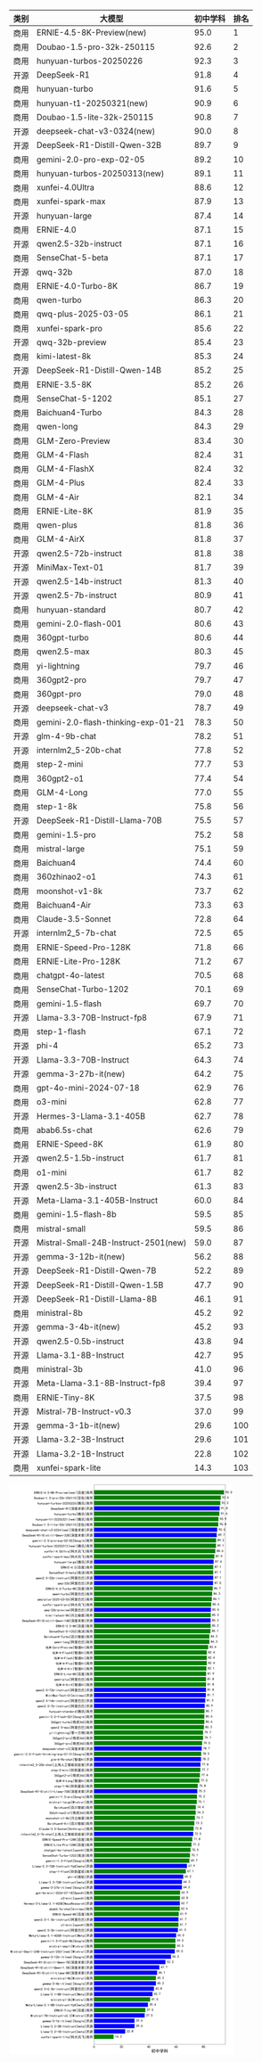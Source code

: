 
| 类别 | 大模型                         | 初中学科 | 排名 |
|-----|------------------------------|---------|----|
|商用|ERNIE-4.5-8K-Preview(new)|95.0|1|
|商用|Doubao-1.5-pro-32k-250115|92.6|2|
|商用|hunyuan-turbos-20250226|92.3|3|
|开源|DeepSeek-R1|91.8|4|
|商用|hunyuan-turbo|91.6|5|
|商用|hunyuan-t1-20250321(new)|90.9|6|
|商用|Doubao-1.5-lite-32k-250115|90.8|7|
|开源|deepseek-chat-v3-0324(new)|90.0|8|
|开源|DeepSeek-R1-Distill-Qwen-32B|89.7|9|
|商用|gemini-2.0-pro-exp-02-05|89.2|10|
|商用|hunyuan-turbos-20250313(new)|89.1|11|
|商用|xunfei-4.0Ultra|88.6|12|
|商用|xunfei-spark-max|87.9|13|
|开源|hunyuan-large|87.4|14|
|商用|ERNIE-4.0|87.1|15|
|开源|qwen2.5-32b-instruct|87.1|16|
|商用|SenseChat-5-beta|87.1|17|
|开源|qwq-32b|87.0|18|
|商用|ERNIE-4.0-Turbo-8K|86.7|19|
|商用|qwen-turbo|86.3|20|
|商用|qwq-plus-2025-03-05|86.1|21|
|商用|xunfei-spark-pro|85.6|22|
|开源|qwq-32b-preview|85.4|23|
|商用|kimi-latest-8k|85.3|24|
|开源|DeepSeek-R1-Distill-Qwen-14B|85.2|25|
|商用|ERNIE-3.5-8K|85.2|26|
|商用|SenseChat-5-1202|85.1|27|
|商用|Baichuan4-Turbo|84.3|28|
|商用|qwen-long|84.3|29|
|商用|GLM-Zero-Preview|83.4|30|
|商用|GLM-4-Flash|82.4|31|
|商用|GLM-4-FlashX|82.4|32|
|商用|GLM-4-Plus|82.4|33|
|商用|GLM-4-Air|82.1|34|
|商用|ERNIE-Lite-8K|81.9|35|
|商用|qwen-plus|81.8|36|
|商用|GLM-4-AirX|81.8|37|
|开源|qwen2.5-72b-instruct|81.8|38|
|开源|MiniMax-Text-01|81.7|39|
|开源|qwen2.5-14b-instruct|81.3|40|
|开源|qwen2.5-7b-instruct|80.9|41|
|商用|hunyuan-standard|80.7|42|
|商用|gemini-2.0-flash-001|80.6|43|
|商用|360gpt-turbo|80.6|44|
|商用|qwen2.5-max|80.3|45|
|商用|yi-lightning|79.7|46|
|商用|360gpt2-pro|79.7|47|
|商用|360gpt-pro|79.0|48|
|开源|deepseek-chat-v3|78.7|49|
|商用|gemini-2.0-flash-thinking-exp-01-21|78.3|50|
|开源|glm-4-9b-chat|78.2|51|
|开源|internlm2_5-20b-chat|77.8|52|
|商用|step-2-mini|77.7|53|
|商用|360gpt2-o1|77.4|54|
|商用|GLM-4-Long|77.0|55|
|商用|step-1-8k|75.8|56|
|开源|DeepSeek-R1-Distill-Llama-70B|75.5|57|
|商用|gemini-1.5-pro|75.2|58|
|商用|mistral-large|75.1|59|
|商用|Baichuan4|74.4|60|
|商用|360zhinao2-o1|74.3|61|
|商用|moonshot-v1-8k|73.7|62|
|商用|Baichuan4-Air|73.3|63|
|商用|Claude-3.5-Sonnet|72.8|64|
|开源|internlm2_5-7b-chat|72.5|65|
|商用|ERNIE-Speed-Pro-128K|71.8|66|
|商用|ERNIE-Lite-Pro-128K|71.2|67|
|商用|chatgpt-4o-latest|70.5|68|
|商用|SenseChat-Turbo-1202|70.1|69|
|商用|gemini-1.5-flash|69.7|70|
|开源|Llama-3.3-70B-Instruct-fp8|67.9|71|
|商用|step-1-flash|67.1|72|
|开源|phi-4|65.2|73|
|开源|Llama-3.3-70B-Instruct|64.3|74|
|开源|gemma-3-27b-it(new)|64.2|75|
|商用|gpt-4o-mini-2024-07-18|62.9|76|
|商用|o3-mini|62.8|77|
|开源|Hermes-3-Llama-3.1-405B|62.7|78|
|商用|abab6.5s-chat|62.6|79|
|商用|ERNIE-Speed-8K|61.9|80|
|开源|qwen2.5-1.5b-instruct|61.7|81|
|商用|o1-mini|61.7|82|
|开源|qwen2.5-3b-instruct|61.3|83|
|开源|Meta-Llama-3.1-405B-Instruct|60.0|84|
|商用|gemini-1.5-flash-8b|59.5|85|
|商用|mistral-small|59.5|86|
|开源|Mistral-Small-24B-Instruct-2501(new)|59.0|87|
|开源|gemma-3-12b-it(new)|56.2|88|
|开源|DeepSeek-R1-Distill-Qwen-7B|52.2|89|
|开源|DeepSeek-R1-Distill-Qwen-1.5B|47.7|90|
|开源|DeepSeek-R1-Distill-Llama-8B|46.1|91|
|商用|ministral-8b|45.2|92|
|开源|gemma-3-4b-it(new)|45.2|93|
|开源|qwen2.5-0.5b-instruct|43.8|94|
|开源|Llama-3.1-8B-Instruct|42.7|95|
|商用|ministral-3b|41.0|96|
|开源|Meta-Llama-3.1-8B-Instruct-fp8|39.4|97|
|商用|ERNIE-Tiny-8K|37.5|98|
|开源|Mistral-7B-Instruct-v0.3|37.0|99|
|开源|gemma-3-1b-it(new)|29.6|100|
|开源|Llama-3.2-3B-Instruct|29.6|101|
|开源|Llama-3.2-1B-Instruct|22.8|102|
|商用|xunfei-spark-lite|14.3|103|


![lin](../pic/初中学科.png)
